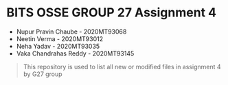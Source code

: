 
# BITS OSSE GROUP 27 Assignment 4

- Nupur Pravin Chaube - 2020MT93068
- Neetin Verma - 2020MT93012
- Neha Yadav - 2020MT93035
- Vaka Chandrahas Reddy - 2020MT93145 

> This repository is used to list all new or modified files in assignment 4 by G27 group
